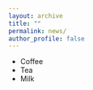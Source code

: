```yaml
---
layout: archive
title: ""
permalink: news/
author_profile: false
---
```


<ul>
  <li>Coffee</li>
  <li>Tea</li>
  <li>Milk</li>
</ul>
